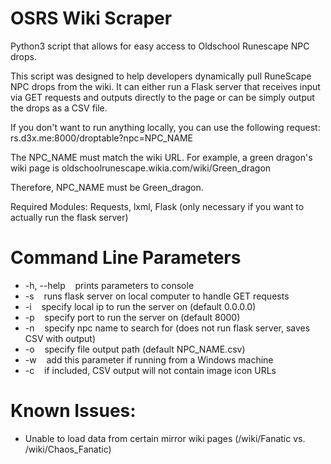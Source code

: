 # OSRS Wiki Scraper

Python3 script that allows for easy access to Oldschool Runescape NPC drops.


This script was designed to help developers dynamically pull RuneScape NPC drops from the wiki. It can either run a Flask server that receives input via GET requests and outputs directly to the page or can be simply output the drops as a CSV file.


If you don't want to run anything locally, you can use the following request: rs.d3x.me:8000/droptable?npc=NPC_NAME


The NPC_NAME must match the wiki URL. For example, a green dragon's wiki page is oldschoolrunescape.wikia.com/wiki/Green_dragon

Therefore, NPC_NAME must be Green_dragon.


Required Modules: Requests, lxml, Flask (only necessary if you want to actually run the flask server)


# Command Line Parameters


- -h, --help    &nbsp;&nbsp;&nbsp;prints parameters to console
- -s            &nbsp;&nbsp;&nbsp;runs flask server on local computer to handle GET requests
- -i            &nbsp;&nbsp;&nbsp;specify local ip to run the server on (default 0.0.0.0)
- -p            &nbsp;&nbsp;&nbsp;specify port to run the server on (default 8000)
- -n            &nbsp;&nbsp;&nbsp;specify npc name to search for (does not run flask server, saves CSV with output)
- -o            &nbsp;&nbsp;&nbsp;specify file output path (default NPC_NAME.csv)
- -w            &nbsp;&nbsp;&nbsp;add this parameter if running from a Windows machine
- -c            &nbsp;&nbsp;&nbsp;if included, CSV output will not contain image icon URLs


# Known Issues: 


- Unable to load data from certain mirror wiki pages (/wiki/Fanatic vs. /wiki/Chaos_Fanatic)
